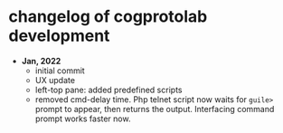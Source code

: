 # changelog of cogprotolab development

- **Jan, 2022**
    - initial commit
    - UX update
    - left-top pane: added predefined scripts
    - removed cmd-delay time. Php telnet script now waits for `guile>` prompt to appear,
    then returns the output. Interfacing command prompt works faster now.
